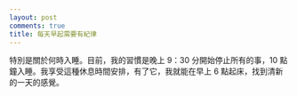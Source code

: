 ```yaml
---
layout: post
comments: true
title: 每天早起需要有紀律
---
```




特別是關於何時入睡。目前，我的習慣是晚上 9：30 分開始停止所有的事，10 點鐘入睡。我享受這種休息時間安排，有了它，我就能在早上 6 點起床，找到清新的一天的感覺。


